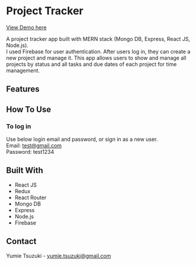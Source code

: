 # Project Tracker

[View Demo here](https://project-tracker-myapp.herokuapp.com/)  

A project tracker app built with MERN stack (Mongo DB, Express, React JS, Node.js).  
I used Firebase for user authentication. After users log in, they can create a new project and manage it. This app allows users to show and manage all projects by status and all tasks and due dates of each project for time management.  

## Features

<!-- ### Search and sort data by categories  
Users can search data by changing genres and sort data by title name, release date and rating. Users can also decide how many data they want to get.  
![Search by category](./assets/searchByCategory.gif)

### See detail  
Users can see the detail of movies and TV shows such as movie trailer, website, casts, reviews and related shows. Users can also jump to a detail page of casts. For TV shows, users can see all seasons and episodes' details. And more to explore!  
![See detail](./assets/seeDetail.gif)

### Search  
Users can search both movies and TV shows related to a term submitted in a search input.  
![Search](./assets/search.gif)

### Sign In & Sign Out  
After users sign in, they can save their favorite movies or TV shows by clicking a favorite heart button in each movie and TV show's detail page, and can see the saved data in a favorite page. Without signing in, the favorite button doesn't show up and they can't save data.  
![Sign in](./assets/sigin.gif) -->

<!-- ## Getting Started

### Prerequisites

Install npm.

- npm
  ```
  npm install npm@latest -g
  ```

### Installation

1. Get an API key at [The Movie Database API](https://www.themoviedb.org/documentation/api).
2. Get a client ID at [Google Cloud Platform](https://console.cloud.google.com/).
3. Clone the repo.
   ```
   git clone https://github.com/yumietzk/popcorn-club.git
   ```
4. Install NPM packages.
   ```
   npm install
   ```
5. Create your API key and proxy in a .env file.
   ```
   REACT_APP_API_KEY=yourapikey
   REACT_APP_GoogleAuth_ClientID=yourclientID
   ```
6. Start the server.
   ```
   npm run start
   ```

### Testing

- Run tests.
  ```
  npm run test
  ```

## Contact

Yumie Tsuzuki - yumie.tsuzuki@gmail.com -->

## How To Use

### To log in  
Use below login email and password, or sign in as a new user.  
Email: test@gmail.com  
Password: test1234  

## Built With  
- React JS
- Redux
- React Router
- Mongo DB
- Express
- Node.js
- Firebase  

## Contact

Yumie Tsuzuki - yumie.tsuzuki@gmail.com

